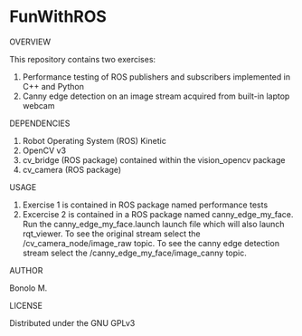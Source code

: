 # FunWithROS

OVERVIEW

This repository contains two exercises:
1. Performance testing of ROS publishers and subscribers implemented in C++ and Python
2. Canny edge detection on an image stream acquired from built-in laptop webcam 

DEPENDENCIES

1. Robot Operating System (ROS) Kinetic
2. OpenCV v3
3. cv_bridge (ROS package) contained within the vision_opencv package
4. cv_camera (ROS package)

USAGE

1. Exercise 1 is contained in ROS package named performance tests 
2. Excercise 2 is contained in a ROS package named canny_edge_my_face. Run the canny_edge_my_face.launch launch file which will also launch rqt_viewer. To see the original stream select the /cv_camera_node/image_raw topic. To see the canny edge detection stream select the /canny_edge_my_face/image_canny topic.  

AUTHOR

Bonolo M. 

LICENSE

Distributed under the GNU GPLv3
